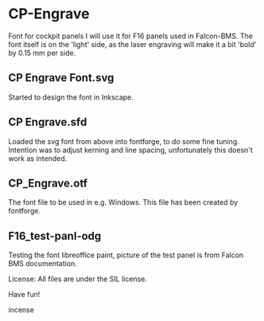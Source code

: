 # CP-Engrave
Font for cockpit panels
I will use it for F16 panels used in Falcon-BMS.
The font itself is on the 'light' side, as the laser engraving will make it a bit 'bold' by 0.15 mm per side.

## CP Engrave Font.svg
Started to design the font in Inkscape.

## CP Engrave.sfd
Loaded the svg font from above into fontforge, to do some fine tuning.
Intention was to adjust kerning and line spacing, unfortunately this doesn't work as intended.

## CP_Engrave.otf
The font file to be used in e.g. Windows.
This file has been created by fontforge.

## F16_test-panl-odg
Testing the font libreoffice paint, picture of the test panel is from Falcon BMS documentation.

License: All files are under the SIL license.

Have fun!

incense
